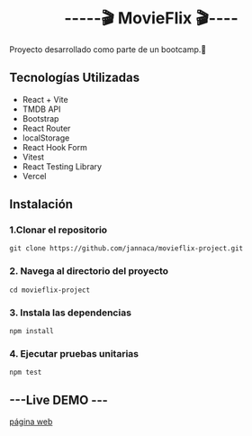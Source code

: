 <h1 align="center"> -----🎬 MovieFlix 🎬---- </h1>

<p>Proyecto desarrollado como parte de un bootcamp.🐊</p>

<h2>Tecnologías Utilizadas</h2>
<ul>
  <li>React + Vite</li>
  <li>TMDB API</li>
  <li>Bootstrap</li>
  <li>React Router</li>
  <li>localStorage</li>
  <li>React Hook Form</li>
  <li>Vitest</li>
  <li>React Testing Library</li>
  <li>Vercel</li>
</ul>

<h2>Instalación</h2>

<h3>1.Clonar el repositorio</h3>

```
git clone https://github.com/jannaca/movieflix-project.git
```

<h3>2. Navega al directorio del proyecto</h3>

```
cd movieflix-project
```

<h3>3. Instala las dependencias</h3>

```
npm install
```

<h3>4. Ejecutar pruebas unitarias</h3>

```
npm test
```

<h2>---Live DEMO ---</h2>

[página web](https://movieflix-project-eight.vercel.app/)
